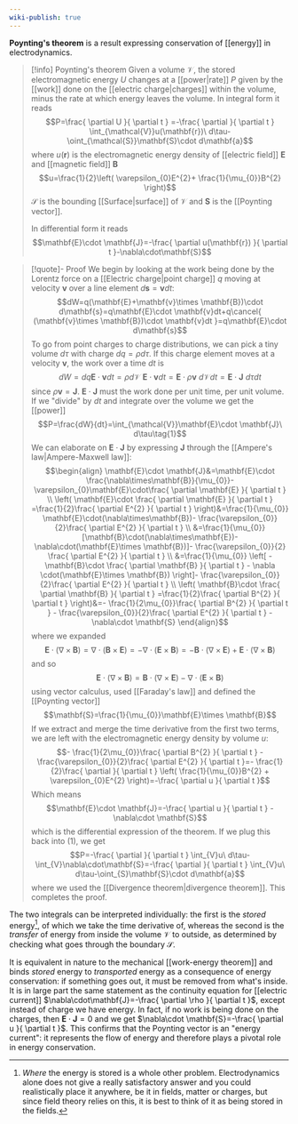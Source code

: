 ```yaml
---
wiki-publish: true
---
```

**Poynting's theorem** is a result expressing conservation of [[energy]] in electrodynamics.

> [!info] Poynting's theorem
> Given a volume $\mathcal{V}$, the stored electromagnetic energy $U$ changes at a [[power|rate]] $P$ given by the [[work]] done on the [[electric charge|charges]] within the volume, minus the rate at which energy leaves the volume. In integral form it reads
> $$P=\frac{ \partial U }{ \partial t } =-\frac{ \partial  }{ \partial t } \int_{\mathcal{V}}u(\mathbf{r})\ d\tau-\oint_{\mathcal{S}}\mathbf{S}\cdot d\mathbf{a}$$
> where $u(\mathbf{r})$ is the electromagnetic energy density of [[electric field]] $\mathbf{E}$ and [[magnetic field]] $\mathbf{B}$
> $$u=\frac{1}{2}\left( \varepsilon_{0}E^{2}+ \frac{1}{\mu_{0}}B^{2} \right)$$
> $\mathcal{S}$ is the bounding [[Surface|surface]] of $\mathcal{V}$ and $\mathbf{S}$ is the [[Poynting vector]].
> 
> In differential form it reads
> $$\mathbf{E}\cdot \mathbf{J}=-\frac{ \partial u(\mathbf{r}) }{ \partial t }-\nabla\cdot\mathbf{S}$$

> [!quote]- Proof
> We begin by looking at the work being done by the Lorentz force on a [[Electric charge|point charge]] $q$ moving at velocity $\mathbf{v}$ over a line element $d\mathbf{s}=\mathbf{v}dt$:
> $$dW=q(\mathbf{E}+\mathbf{v}\times \mathbf{B})\cdot d\mathbf{s}=q\mathbf{E}\cdot \mathbf{v}dt+q\cancel{ (\mathbf{v}\times \mathbf{B})\cdot \mathbf{v}dt }=q\mathbf{E}\cdot d\mathbf{s}$$
> To go from point charges to charge distributions, we can pick a tiny volume $d\tau$ with charge $dq=\rho d\tau$. If this charge element moves at a velocity $\mathbf{v}$, the work over a time $dt$ is
> $$dW=dq\mathbf{E}\cdot \mathbf{v}dt=\rho d\mathcal{V}\ \mathbf{E}\cdot \mathbf{v}dt=\mathbf{E}\cdot \rho \mathbf{v}\ d\mathcal{V}dt=\mathbf{E}\cdot \mathbf{J}\ d\tau dt$$
> since $\rho \mathbf{v}=\mathbf{J}$. $\mathbf{E}\cdot \mathbf{J}$ must the work done per unit time, per unit volume. If we "divide" by $dt$ and integrate over the volume we get the [[power]]
> $$P=\frac{dW}{dt}=\int_{\mathcal{V}}\mathbf{E}\cdot \mathbf{J}\ d\tau\tag{1}$$
> We can elaborate on $\mathbf{E}\cdot \mathbf{J}$ by expressing $\mathbf{J}$ through the [[Ampere's law|Ampere-Maxwell law]]:
> $$\begin{align}
> \mathbf{E}\cdot \mathbf{J}&=\mathbf{E}\cdot \frac{\nabla\times\mathbf{B}}{\mu_{0}}-\varepsilon_{0}\mathbf{E}\cdot\frac{ \partial \mathbf{E} }{ \partial t } \\
> \left( \mathbf{E}\cdot \frac{ \partial \mathbf{E} }{ \partial t } =\frac{1}{2}\frac{ \partial E^{2} }{ \partial t }  \right)&=\frac{1}{\mu_{0}} \mathbf{E}\cdot(\nabla\times\mathbf{B})- \frac{\varepsilon_{0}}{2}\frac{ \partial E^{2} }{ \partial t }  \\
> &=\frac{1}{\mu_{0}} [\mathbf{B}\cdot(\nabla\times\mathbf{E})- \nabla\cdot(\mathbf{E}\times \mathbf{B})]- \frac{\varepsilon_{0}}{2} \frac{ \partial E^{2} }{ \partial t }  \\
> &=\frac{1}{\mu_{0}} \left[ -\mathbf{B}\cdot \frac{ \partial \mathbf{B} }{ \partial t } - \nabla \cdot(\mathbf{E}\times \mathbf{B}) \right]- \frac{\varepsilon_{0}}{2}\frac{ \partial E^{2} }{ \partial t } \\
> \left( \mathbf{B}\cdot \frac{ \partial \mathbf{B} }{ \partial t } =\frac{1}{2}\frac{ \partial B^{2} }{ \partial t }  \right)&=- \frac{1}{2\mu_{0}}\frac{ \partial B^{2} }{ \partial t } - \frac{\varepsilon_{0}}{2}\frac{ \partial E^{2} }{ \partial t } -\nabla\cdot \mathbf{S}
> \end{align}$$
> where we expanded
> $$\mathbf{E}\cdot(\nabla\times \mathbf{B})=\nabla\cdot(\mathbf{B}\times \mathbf{E})=-\nabla\cdot(\mathbf{E}\times \mathbf{B})=-\mathbf{B}\cdot(\nabla\times \mathbf{E})+\mathbf{E}\cdot(\nabla\times \mathbf{B})$$
> and so
> $$\mathbf{E}\cdot(\nabla\times \mathbf{B})=\mathbf{B}\cdot(\nabla\times \mathbf{E})-\nabla\cdot(\mathbf{E}\times \mathbf{B})$$
> using vector calculus, used [[Faraday's law]] and defined the [[Poynting vector]]
> $$\mathbf{S}=\frac{1}{\mu_{0}}\mathbf{E}\times \mathbf{B}$$
> If we extract and merge the time derivative from the first two terms, we are left with the electromagnetic energy density by volume $u$:
> $$- \frac{1}{2\mu_{0}}\frac{ \partial B^{2} }{ \partial t } - \frac{\varepsilon_{0}}{2}\frac{ \partial E^{2} }{ \partial t }=- \frac{1}{2}\frac{ \partial  }{ \partial t } \left( \frac{1}{\mu_{0}}B^{2} + \varepsilon_{0}E^{2} \right)=-\frac{ \partial u }{ \partial t }$$
> Which means
> $$\mathbf{E}\cdot \mathbf{J}=-\frac{ \partial u }{ \partial t } -\nabla\cdot \mathbf{S}$$
> which is the differential expression of the theorem. If we plug this back into $(1)$, we get
> $$P=-\frac{ \partial  }{ \partial t } \int_{V}u\ d\tau-\int_{V}\nabla\cdot\mathbf{S}=-\frac{ \partial  }{ \partial t } \int_{V}u\ d\tau-\oint_{S}\mathbf{S}\cdot d\mathbf{a}$$
where we used the [[Divergence theorem|divergence theorem]]. This completes the proof.

The two integrals can be interpreted individually: the first is the *stored* energy[^1], of which we take the time derivative of, whereas the second is the *transfer* of energy from inside the volume $\mathcal{V}$ to outside, as determined by checking what goes through the boundary $\mathcal{S}$.

It is equivalent in nature to the mechanical [[work-energy theorem]] and binds *stored* energy to *transported* energy as a consequence of energy conservation: if something goes out, it must be removed from what's inside. It is in large part the same statement as the continuity equation for [[electric current]] $\nabla\cdot\mathbf{J}=-\frac{ \partial \rho }{ \partial t }$, except instead of charge we have energy. In fact, if no work is being done on the charges, then $\mathbf{E}\cdot \mathbf{J}=0$ and we get $\nabla\cdot \mathbf{S}=-\frac{ \partial u }{ \partial t }$. This confirms that the Poynting vector is an "energy current": it represents the flow of energy and therefore plays a pivotal role in energy conservation.

[^1]: *Where* the energy is stored is a whole other problem. Electrodynamics alone does not give a really satisfactory answer and you could realistically place it anywhere, be it in fields, matter or charges, but since field theory relies on this, it is best to think of it as being stored in the fields.